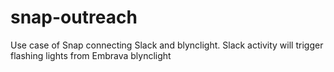 # snap-outreach
Use case of Snap connecting Slack and blynclight. Slack activity will trigger flashing lights from Embrava blynclight
